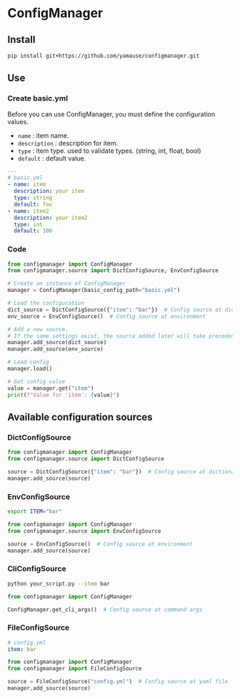 # ConfigManager

## Install

```sh
pip install git+https://github.com/yamause/configmanager.git
```

## Use

### Create basic.yml


Before you can use ConfigManager, you must define the configuration values.

- `name` : item name.
- `description` : description for item.
- `type` : item type. used to validate types. (string, int, float, bool)
- `default` : default value.

```yml
---
# basic.yml
- name: item
  description: your item
  type: string
  default: foo
- name: item2
  description: your item2
  type: int
  default: 100
```

### Code

```python
from configmanager import ConfigManager
from configmanager.source import DictConfigSource, EnvConfigSource

# Create an instance of ConfigManager
manager = ConfigManager(basic_config_path="basic.yml")

# Load the configuration
dict_source = DictConfigSource({"item": "bar"})  # Config source at dictionary
env_source = EnvConfigSource()  # Config source at environment

# Add a new source.
# If the same settings exist, the source added later will take precedence.
manager.add_source(dict_source)
manager.add_source(env_source)

# Load config
manager.load()

# Get config value
value = manager.get("item")
print(f"Value for 'item': {value}")
```

## Available configuration sources

### DictConfigSource

```python
from configmanager import ConfigManager
from configmanager.source import DictConfigSource

source = DictConfigSource({"item": "bar"})  # Config source at dictionary
manager.add_source(source)
```

### EnvConfigSource

```sh
export ITEM="bar"
```

```python
from configmanager import ConfigManager
from configmanager.source import EnvConfigSource

source = EnvConfigSource()  # Config source at environment
manager.add_source(source)
```

### CliConfigSource

```sh
python your_script.py --item bar
```

```python
from configmanager import ConfigManager

ConfigManager.get_cli_args()  # Config source at command args
```

### FileConfigSource

```yaml
# config.yml
item: bar
```

```python
from configmanager import ConfigManager
from configmanager import FileConfigSource

source = FileConfigSource("config.yml")  # Config source at yaml file
manager.add_source(source)
```
